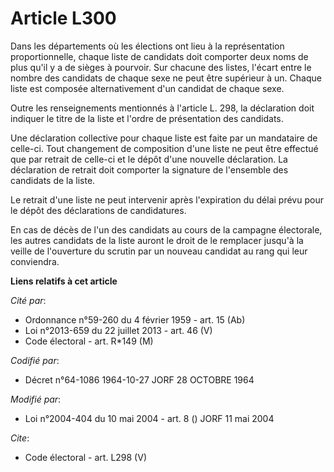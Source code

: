 # Article L300

Dans les départements où les élections ont lieu à la représentation proportionnelle, chaque liste de candidats doit comporter
deux noms de plus qu'il y a de sièges à pourvoir. Sur chacune des listes, l'écart entre le nombre des candidats de chaque
sexe ne peut être supérieur à un. Chaque liste est composée alternativement d'un candidat de chaque sexe. 

Outre les renseignements mentionnés à l'article L. 298, la déclaration doit indiquer le titre de la liste et l'ordre de
présentation des candidats. 

Une déclaration collective pour chaque liste est faite par un mandataire de celle-ci. Tout changement de composition d'une
liste ne peut être effectué que par retrait de celle-ci et le dépôt d'une nouvelle déclaration. La déclaration de retrait
doit comporter la signature de l'ensemble des candidats de la liste. 

Le retrait d'une liste ne peut intervenir après l'expiration du délai prévu pour le dépôt des déclarations de candidatures. 

En cas de décès de l'un des candidats au cours de la campagne électorale, les autres candidats de la liste auront le droit de
le remplacer jusqu'à la veille de l'ouverture du scrutin par un nouveau candidat au rang qui leur conviendra.

**Liens relatifs à cet article**

_Cité par_:

  - Ordonnance n°59-260 du 4 février 1959 - art. 15 (Ab)
  - Loi n°2013-659 du 22 juillet 2013 - art. 46 (V)
  - Code électoral - art. R*149 (M)

_Codifié par_:

  - Décret n°64-1086 1964-10-27 JORF 28 OCTOBRE 1964

_Modifié par_:

  - Loi n°2004-404 du 10 mai 2004 - art. 8 () JORF 11 mai 2004

_Cite_:

  - Code électoral - art. L298 (V)

